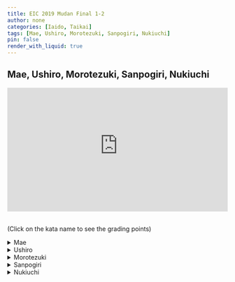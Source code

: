 ```yaml
---
title: EIC 2019 Mudan Final 1-2
author: none
categories: [Iaido, Taikai]
tags: [Mae, Ushiro, Morotezuki, Sanpogiri, Nukiuchi]
pin: false
render_with_liquid: true
---
```


## Mae, Ushiro, Morotezuki, Sanpogiri, Nukiuchi


<style>
.yt {
  position: relative;
  display: block;
  width: 100%; /* width of iframe wrapper */
  height: 0;
  margin: auto;
  padding: 0% 0% 56.25%; /* 16:9 ratio */
  overflow: hidden;
}
.yt iframe {
  position: absolute;
  top: 0; bottom: 0; left: 0;
  width: 100%;
  height: 100%;
  border: 0;
}
</style>


<div class="yt">
  <iframe width="560" height="315" src="https://www.youtube-nocookie.com/embed/tbsLDm-Nhes?start=0" allowfullscreen></iframe>
</div>


<br>(Click on the kata name to see the grading points)


<details>
<summary>
Mae
</summary>
<blockquote>
a. Does the performer do enough Sayabiki when they cut the opponent's face with Nukitsuke?<br>
b. Is the sword taken into Furikaburi with a feeling of thrusting to behind the left ear?<br>
c. Is the tip of the sword above the horizontal position when in Furikaburi?<br>
d. Is the sword brought down without hesitation during Kirioroshi?<br>
e. Is the tip of the sword slightly below horizontal at the end of Kirioroshi?<br>
f. Is the shape and form of Chiburi correct?<br>
g. Is Noto performed correctly?
</blockquote>
</details>

<details>
<summary>
Ushiro
</summary>
<blockquote>
a. When the turn is made, is the left foot moved sufficiently to the front left?<br>
b. Is the horizontal cut made to the opponent's temple?
</blockquote>
</details>

<details>
<summary>
Morotezuki
</summary>
<blockquote>
a. Is the initial cut correctly made from the opponent's upper head down to their chin when making Nuki Uchi?<br>
b. Does the performer bring their left foot up behind their right? Is Chudan No Kamae correctly made and the sword thrust into the correct target of the body? Is the thrust made with certainty?<br>
c. Does the performer bring their sword above their head in a parrying action when pulling it out from the first opponent?
</blockquote>
</details>

<details>
<summary>
Sanpogiri
</summary>
<blockquote>
a. Is the initial cut to the first opponent made through the correct diagonal angle from the top right side of the head down to the base of the chin?<br>
b. Is the cut to the opponent on the left performed without hesitation?<br>
c. Is the sword brought up to Furikaburi with a parrying action and does the last cut finish at the horizontal?
</blockquote>
</details>

<details>
<summary>
Nukiuchi
</summary>
<blockquote>
a. When the sword is drawn up and out, have both feet moved back adequately to evade the downward cut of the opponent?<br>
b. When the right hand is taken upwards, is it in the center line of the body and is the step forwards with the right foot sufficient to enable the sword to reach the target?
</blockquote>
</details>

